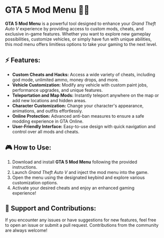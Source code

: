 # GTA 5 Mod Menu 🚗💥

**GTA 5 Mod Menu** is a powerful tool designed to enhance your *Grand Theft Auto V* experience by providing access to custom mods, cheats, and exclusive in-game features. Whether you want to explore new gameplay possibilities, customize vehicles, or simply have fun with unique abilities, this mod menu offers limitless options to take your gaming to the next level.

## ⚡ Features:
- **Custom Cheats and Hacks:** Access a wide variety of cheats, including god mode, unlimited ammo, money drops, and more.
- **Vehicle Customization:** Modify any vehicle with custom paint jobs, performance upgrades, and unique features.
- **Teleportation and Map Mods:** Instantly teleport anywhere on the map or add new locations and hidden areas.
- **Character Customization:** Change your character's appearance, animations, and outfits effortlessly.
- **Online Protection:** Advanced anti-ban measures to ensure a safe modding experience in GTA Online.
- **User-Friendly Interface:** Easy-to-use design with quick navigation and control over all mods and cheats.

## 🎮 How to Use:
1. Download and install **GTA 5 Mod Menu** following the provided instructions.
2. Launch *Grand Theft Auto V* and inject the mod menu into the game.
3. Open the menu using the designated keybind and explore various customization options.
4. Activate your desired cheats and enjoy an enhanced gaming experience!

## 🔗 Support and Contributions:
If you encounter any issues or have suggestions for new features, feel free to open an issue or submit a pull request. Contributions from the community are always welcome!

